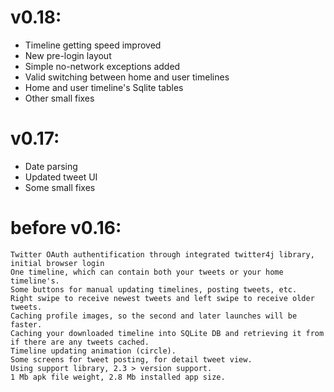 v0.18:
======
- Timeline getting speed improved
- New pre-login layout
- Simple no-network exceptions added
- Valid switching between home and user timelines
- Home and user timeline's Sqlite tables
- Other small fixes

v0.17:
======
- Date parsing
- Updated tweet UI
- Some small fixes

before v0.16:
======

    Twitter OAuth authentification through integrated twitter4j library, initial browser login
    One timeline, which can contain both your tweets or your home timeline's.
    Some buttons for manual updating timelines, posting tweets, etc.
    Right swipe to receive newest tweets and left swipe to receive older tweets.
    Caching profile images, so the second and later launches will be faster.
    Caching your downloaded timeline into SQLite DB and retrieving it from if there are any tweets cached.
    Timeline updating animation (circle).
    Some screens for tweet posting, for detail tweet view.
    Using support library, 2.3 > version support.
    1 Mb apk file weight, 2.8 Mb installed app size.

